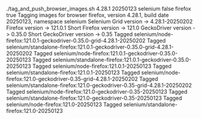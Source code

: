 ./tag_and_push_browser_images.sh 4.28.1 20250123 selenium false firefox true
Tagging images for browser firefox, version 4.28.1, build date 20250123, namespace selenium
Selenium Grid version -> 4.28.1-20250202
Firefox version -> 121.0.1
Short Firefox version -> 121.0
GeckoDriver version -> 0.35.0
Short GeckoDriver version -> 0.35
Tagged selenium/node-firefox:121.0.1-geckodriver-0.35.0-grid-4.28.1-20250202
Tagged selenium/standalone-firefox:121.0.1-geckodriver-0.35.0-grid-4.28.1-20250202
Tagged selenium/node-firefox:121.0.1-geckodriver-0.35.0-20250123
Tagged selenium/standalone-firefox:121.0.1-geckodriver-0.35.0-20250123
Tagged selenium/node-firefox:121.0.1-20250123
Tagged selenium/standalone-firefox:121.0.1-20250123
Tagged selenium/node-firefox:121.0-geckodriver-0.35-grid-4.28.1-20250202
Tagged selenium/standalone-firefox:121.0-geckodriver-0.35-grid-4.28.1-20250202
Tagged selenium/node-firefox:121.0-geckodriver-0.35-20250123
Tagged selenium/standalone-firefox:121.0-geckodriver-0.35-20250123
Tagged selenium/node-firefox:121.0-20250123
Tagged selenium/standalone-firefox:121.0-20250123
